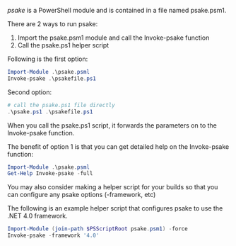 *psake* is a PowerShell module and is contained in a file named psake.psm1.

There are 2 ways to run psake:

1) Import the psake.psm1 module and call the Invoke-psake function
2) Call the psake.ps1 helper script

Following is the first option:

```powershell
Import-Module .\psake.psml
Invoke-psake .\psakefile.ps1
```

Second option:

```powershell
# call the psake.ps1 file directly
.\psake.ps1 .\psakefile.ps1
```

When you call the psake.ps1 script, it forwards the parameters on to the Invoke-psake function.

The benefit of option 1 is that you can get detailed help on the Invoke-psake function:

```powershell
Import-Module .\psake.psml
Get-Help Invoke-psake -full
```

You may also consider making a helper script for your builds so that you can configure any psake options  (-framework,  etc)

The following is an example helper script that configures psake to use the .NET 4.0 framework.

```powershell
Import-Module (join-path $PSScriptRoot psake.psm1) -force
Invoke-psake -framework '4.0'
```
